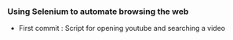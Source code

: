 ### Using Selenium to automate browsing the web ###
- First commit : Script for opening youtube and searching a video

